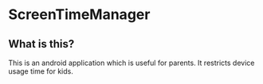 # ScreenTimeManager

## What is this?
This is an android application which is useful for parents. It restricts device usage time for kids.

